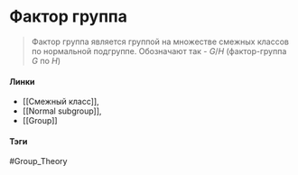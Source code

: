 # Фактор группа
>Фактор группа является группой на множестве смежных классов по нормальной подгруппе. Обозначают так - $G/H$ (фактор-группа $G$ по $H$)

#### Линки
- [[Смежный класс]],
- [[Normal subgroup]],
- [[Group]]
#### Тэги 
 #Group_Theory 